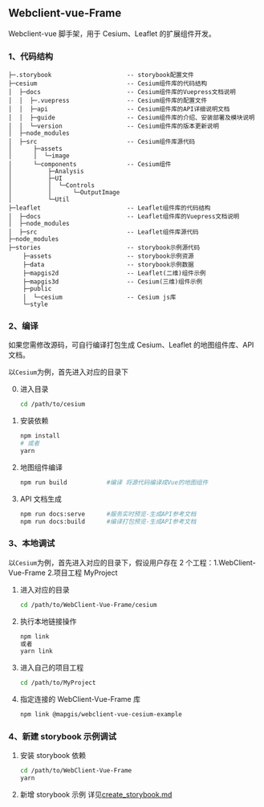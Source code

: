 ## Webclient-vue-Frame

Webclient-vue 脚手架，用于 Cesium、Leaflet 的扩展组件开发。

### 1、代码结构

```text
├─.storybook                     -- storybook配置文件
├─cesium                         -- Cesium组件库的代码结构
│  ├─docs                        -- Cesium组件库的Vuepress文档说明
│  │  ├─.vuepress                -- Cesium组件库的配置文件
│  │  ├─api                      -- Cesium组件库的API详细说明文档
│  │  ├─guide                    -- Cesium组件库的介绍、安装部署及模块说明
│  │  └─version                  -- Cesium组件库的版本更新说明
│  ├─node_modules
│  ├─src                         -- Cesium组件库源代码
│      ├─assets
│      │  └─image
│      └─components              -- Cesium组件
│          ├─Analysis
│          ├─UI
│          │  └─Controls
│          │      └─OutputImage
│          └─Util
├─leaflet                        -- Leaflet组件库的代码结构
│  ├─docs                        -- Leaflet组件库的Vuepress文档说明
│  ├─node_modules
│  ├─src                         -- Leaflet组件库源代码
├─node_modules
├─stories                        -- storybook示例源代码
    ├─assets                     -- storybook示例资源
    ├─data                       -- storybook示例数据
    ├─mapgis2d                   -- Leaflet(二维)组件示例
    ├─mapgis3d                   -- Cesium(三维)组件示例
    ├─public
    │  └─cesium                  -- Cesium js库
    └─style
```

### 2、编译

如果您需修改源码，可自行编译打包生成 Cesium、Leaflet 的地图组件库、API 文档。

以`Cesium`为例，首先进入对应的目录下

0. 进入目录

   ```sh
   cd /path/to/cesium
   ```

1. 安装依赖

   ```sh
   npm install
   # 或者
   yarn
   ```

2. 地图组件编译

   ```sh
   npm run build           #编译 将源代码编译成Vue的地图组件
   ```

3. API 文档生成
   ```sh
   npm run docs:serve      #服务实时预览-生成API参考文档
   npm run docs:build      #编译打包预览-生成API参考文档
   ```

### 3、本地调试

以`Cesium`为例，首先进入对应的目录下，假设用户存在 2 个工程：1.WebClient-Vue-Frame 2.项目工程 MyProject

1. 进入对应的目录
   ```sh
   cd /path/to/WebClient-Vue-Frame/cesium
   ```
2. 执行本地链接操作

   ```sh
   npm link
   或者
   yarn link
   ```

3. 进入自己的项目工程
   ```sh
   cd /path/to/MyProject
   ```
4. 指定连接的 WebClient-Vue-Frame 库
   ```sh
   npm link @mapgis/webclient-vue-cesium-example
   ```

### 4、新建 storybook 示例调试

1. 安装 storybook 依赖
   ```sh
   cd /path/to/WebClient-Vue-Frame
   yarn
   ```
2. 新增 storybook 示例
   详见[create_storybook.md](./create_storybook.md)

